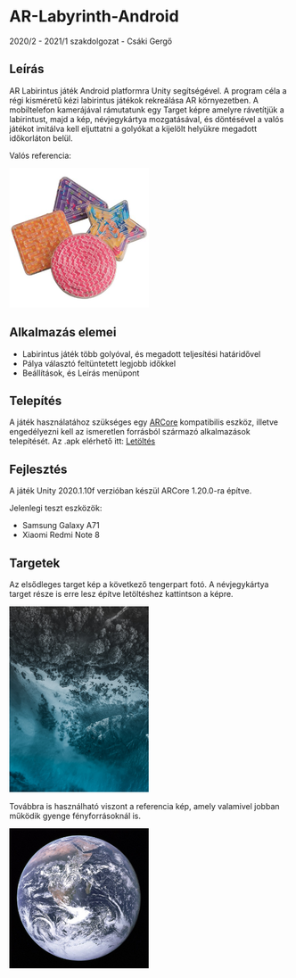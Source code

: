 # AR-Labyrinth-Android
 2020/2 - 2021/1 szakdolgozat - Csáki Gergő

## Leírás
AR Labirintus játék Android platformra Unity segítségével. A program céla a régi kisméretű kézi labirintus játékok rekreálása AR környezetben. A mobiltelefon kamerájával rámutatunk egy Target képre amelyre rávetítjük a labirintust, majd a kép, névjegykártya mozgatásával, és döntésével a valós játékot imitálva kell eljuttatni a golyókat a kijelölt helyükre megadott időkorláton belül.

Valós referencia:

<p float="left">
 <img src="Assets/Target/Reference/814dTEjJT2L._SX425_.jpg" width="250">
</p>

## Alkalmazás elemei
* Labirintus játék több golyóval, és megadott teljesítési határidővel
* Pálya választó feltüntetett legjobb időkkel
* Beállítások, és Leírás menüpont

## Telepítés
 A játék használatához szükséges egy [ARCore](https://developers.google.com/ar/discover/supported-devices) kompatibilis eszköz, illetve engedélyezni kell az ismeretlen forrásból származó alkalmazások telepítését.
 Az .apk elérhető itt: [Letöltés](https://github.com/Csaki95/AR-Labirinth-2019-Android/raw/master/Builds/AR%20Labirinth.apk)
 
 ## Fejlesztés
 A játék Unity 2020.1.10f verzióban készül ARCore 1.20.0-ra építve.
 
 Jelenlegi teszt eszközök:
 * Samsung Galaxy A71
 * Xiaomi Redmi Note 8
 
 ## Targetek
 
 Az elsődleges target kép a következő tengerpart fotó. A névjegykártya target része is erre lesz építve letöltéshez kattintson a képre.
 
 <img src="Assets/Target/nature-4785780_1920.jpg" width="250">
 
 Továbbra is használható viszont a referencia kép, amely valamivel jobban működik gyenge fényforrásoknál is.
 
 <img src="Assets/Target/augmented-images-earth.jpg" width="250">
 
